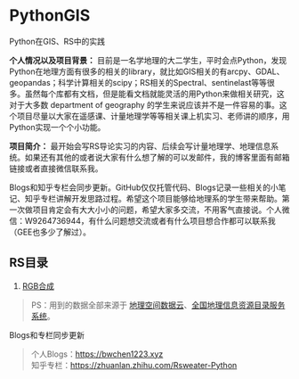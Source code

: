 # PythonGIS

Python在GIS、RS中的实践

**个人情况以及项目背景：**
目前是一名学地理的大二学生，平时会点Python，发现Python在地理方面有很多的相关的library，就比如GIS相关的有arcpy、GDAL、geopandas；科学计算相关的scipy；RS相关的Spectral、sentinelast等等很多。虽然每个库都有文档，但是能看文档就能灵活的用Python来做相关研究，这对于大多数 department of geography 的学生来说应该并不是一件容易的事。这个项目尽量以大家在遥感课、计量地理学等等相关课上机实习、老师讲的顺序，用Python实现一个个小功能。

**项目简介：**
最开始会写RS导论实习的内容、后续会写计量地理学、地理信息系统。如果还有其他的或者说大家有什么想了解的可以发邮件，我的博客里面有邮箱链接或者直接微信联系我。

Blogs和知乎专栏会同步更新。GitHub仅仅托管代码、Blogs记录一些相关的小笔记、知乎专栏讲解开发思路过程。希望这个项目能够给地理系的学生带来帮助。第一次做项目肯定会有大大小小的问题，希望大家多交流，不用客气直接说。个人微信：W9264736944，有什么问题想交流或者有什么项目想合作都可以联系我（GEE也多少了解过）。

## RS目录

1. [RGB合成](https://github.com/Rsweater/PythonGIS/tree/master/Python_GDAL/01_RGB%E5%90%88%E6%88%90)

> PS：用到的数据全部来源于 [地理空间数据云](http://www.gscloud.cn/)、[全国地理信息资源目录服务系统](http://www.webmap.cn/main.do?method=index)。  

Blogs和专栏同步更新
> 个人Blogs：<https://bwchen1223.xyz>  
> 知乎专栏：<https://zhuanlan.zhihu.com/Rsweater-Python>
